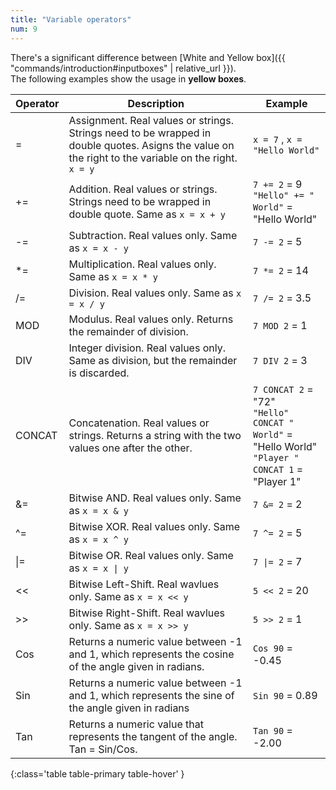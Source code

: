 ```yaml
---
title: "Variable operators"
num: 9
---
```


There's a significant difference between [White and Yellow box]({{ "commands/introduction#inputboxes" | relative_url }}).\
 The following examples show the usage in **yellow boxes**.

| Operator | Description |	Example |
|-------|--------|--------
| = |Assignment. Real values or strings. Strings need to be wrapped in double quotes. Asigns the value on the right to the variable on the right. `x = y` |`x = 7` , `x = "Hello World"`
|+=	 |Addition. Real values or strings. Strings need to be wrapped in double quote. Same as `x = x + y` |	`7 += 2` = 9 <br/>  `"Hello" += " World"` = "Hello World"
| -= |	Subtraction. Real values only. Same as `x = x - y`|	`7 -= 2` = 5
|*=|	Multiplication. Real values only. Same as `x = x * y`|	`7 *= 2` = 14
|/=|	Division. Real values only. Same as `x = x / y`	|`7 /= 2` = 3.5
|MOD|	Modulus. Real values only. Returns the remainder of division.	|`7 MOD 2` = 1
|DIV|	Integer division. Real values only. Same as division, but the remainder is discarded.	|`7 DIV 2` = 3
|CONCAT|	Concatenation. Real values or strings. Returns a string with the two values one after the other.	|`7 CONCAT 2` = "72"<br/>`"Hello" CONCAT " World"` = "Hello World"<br/>`"Player " CONCAT 1` = "Player 1"
|&=	|Bitwise AND. Real values only. Same as `x = x & y`	|`7 &= 2` = 2
|^=|	Bitwise XOR. Real values only. Same as  `x = x ^ y`|`7 ^= 2` = 5
|\|=|	Bitwise OR. Real values only. Same as `x = x \| y` |	<code>7 \|= 2</code> = 7
|<<| Bitwise Left-Shift. Real wavlues only. Same as `x = x << y`|`5 << 2` = 20
|>>| Bitwise Right-Shift. Real wavlues only. Same as `x = x >> y`|`5 >> 2` = 1
|Cos	|Returns a numeric value between -1 and 1, which represents the cosine of the angle given in radians.	|`Cos 90` = -0.45
|Sin|	Returns a numeric value between -1 and 1, which represents the sine of the angle given in radians	|`Sin 90` = 0.89
|Tan|	Returns a numeric value that represents the tangent of the angle. Tan = Sin/Cos.|	`Tan 90` = -2.00
{:class='table table-primary table-hover' }

